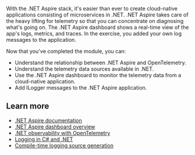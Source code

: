 With the .NET Aspire stack, it's easier than ever to create cloud-native applications consisting of microservices in .NET. .NET Aspire takes care of the heavy lifting for telemetry so that you can concentrate on diagnosing what's going on. The .NET Aspire dashboard shows a real-time view of the app's logs, metrics, and traces. In the exercise, you added your own log messages to the application.

Now that you've completed the module, you can:

- Understand the relationship between .NET Aspire and OpenTelemetry.
- Understand the telemetry data sources available in .NET.
- Use the .NET Aspire dashboard to monitor the telemetry data from a cloud-native application.
- Add ILogger messages to the .NET Aspire application.

## Learn more

- [.NET Aspire documentation](/dotnet/aspire/)
- [.NET Aspire dashboard overview](/dotnet/aspire/fundamentals/dashboard)
- [.NET observability with OpenTelemetry](/dotnet/core/diagnostics/observability-with-otel)
- [Logging in C# and .NET](/dotnet/core/extensions/logging)
- [Compile-time logging source generation](/dotnet/core/extensions/logger-message-generator)
